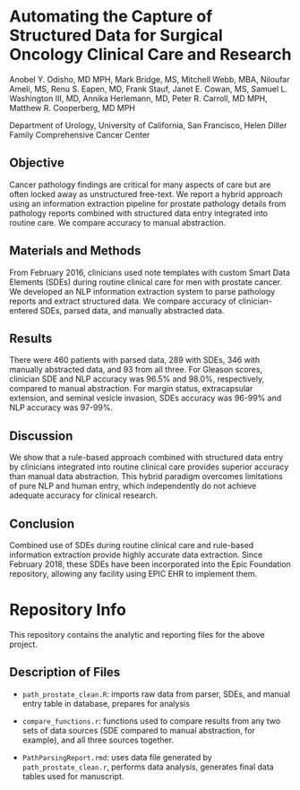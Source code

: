 # Automating the Capture of Structured Data for Surgical Oncology Clinical Care and Research

Anobel Y. Odisho, MD MPH, Mark Bridge, MS, Mitchell Webb, MBA, Niloufar Ameli, MS, Renu S. Eapen, MD, Frank Stauf, Janet E. Cowan, MS, Samuel L. Washington III, MD, Annika Herlemann, MD, Peter R. Carroll, MD MPH, Matthew R. Cooperberg, MD MPH

Department of Urology, University of California, San Francisco, Helen Diller Family Comprehensive Cancer Center

## Objective
Cancer pathology findings are critical for many aspects of care but are often locked away as unstructured free-text. We report a hybrid approach using an information extraction pipeline for prostate pathology details from pathology reports combined with structured data entry integrated into routine care. We compare accuracy to manual abstraction.

## Materials and Methods
From February 2016, clinicians used note templates with custom Smart Data Elements (SDEs) during routine clinical care for men with prostate cancer. We developed an NLP information extraction system to parse pathology reports and extract structured data. We compare accuracy of clinician-entered SDEs, parsed data, and manually abstracted data.

## Results
There were 460 patients with parsed data, 289 with SDEs, 346 with manually abstracted data, and 93 from all three. For Gleason scores, clinician SDE and NLP accuracy was 96.5% and 98.0%, respectively, compared to manual abstraction. For margin status, extracapsular extension, and seminal vesicle invasion, SDEs accuracy was 96-99% and NLP accuracy was 97-99%. 

## Discussion
We show that a rule-based approach combined with structured data entry by clinicians integrated into routine clinical care provides superior accuracy than manual data abstraction. This hybrid paradigm overcomes limitations of pure NLP and human entry, which independently do not achieve adequate accuracy for clinical research. 

## Conclusion
Combined use of SDEs during routine clinical care and rule-based information extraction provide highly accurate data extraction. Since February 2018, these SDEs have been incorporated into the Epic Foundation repository, allowing any facility using EPIC EHR to implement them.

# Repository Info

This repository contains the analytic and reporting files for the above project.

## Description of Files
- `path_prostate_clean.R`: imports raw data from parser, SDEs, and manual entry table in database, prepares for analysis

- `compare_functions.r`: functions used to compare results from any two sets of data sources (SDE compared to manual abstraction, for example), and all three sources together.

- `PathParsingReport.rmd`: uses data file generated by `path_prostate_clean.r`, performs data analysis, generates final data tables used for manuscript.
